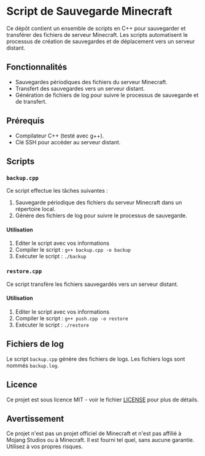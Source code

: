 # Script de Sauvegarde Minecraft

Ce dépôt contient un ensemble de scripts en C++ pour sauvegarder et transférer des fichiers de serveur Minecraft. Les scripts automatisent le processus de création de sauvegardes et de déplacement vers un serveur distant.

## Fonctionnalités

-   Sauvegardes périodiques des fichiers du serveur Minecraft.
-   Transfert des sauvegardes vers un serveur distant.
-   Génération de fichiers de log pour suivre le processus de sauvegarde et de transfert.

## Prérequis

-   Compilateur C++ (testé avec g++).
-   Clé SSH pour accéder au serveur distant.

## Scripts

### `backup.cpp`

Ce script effectue les tâches suivantes :

1.  Sauvegarde périodique des fichiers du serveur Minecraft dans un répertoire local.
2.  Génère des fichiers de log pour suivre le processus de sauvegarde.

#### Utilisation

1. Editer le script avec vos informations  
2. Compiler le script : `g++ backup.cpp -o backup`
3. Exécuter le script : `./backup`

### `restore.cpp`

Ce script transfère les fichiers sauvegardés vers un serveur distant.

#### Utilisation

1. Editer le script avec vos informations    
2. Compiler le script : `g++ push.cpp -o restore`
3. Exécuter le script : `./restore`

## Fichiers de log

Le script `backup.cpp` génère des fichiers de logs. Les fichiers logs sont nommés `backup.log`.

## Licence

Ce projet est sous licence MIT - voir le fichier [LICENSE](https://www.blackbox.ai/chat/LICENSE) pour plus de détails.

## Avertissement

Ce projet n'est pas un projet officiel de Minecraft et n'est pas affilié à Mojang Studios ou à Minecraft. Il est fourni tel quel, sans aucune garantie. Utilisez à vos propres risques.